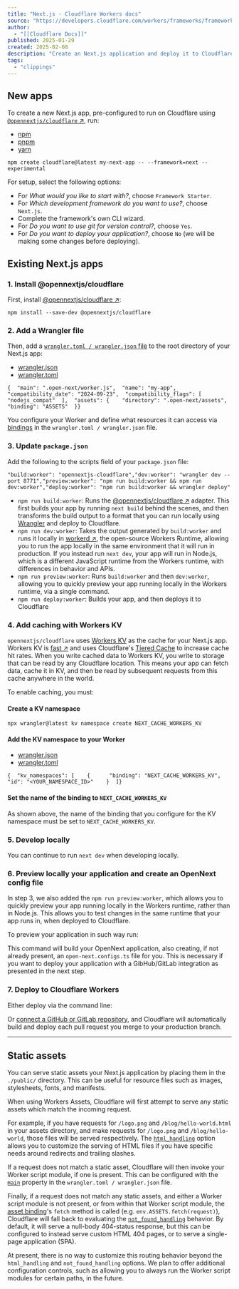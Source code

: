 ```yaml
---
title: "Next.js · Cloudflare Workers docs"
source: "https://developers.cloudflare.com/workers/frameworks/framework-guides/nextjs/"
author:
  - "[[Cloudflare Docs]]"
published: 2025-01-29
created: 2025-02-08
description: "Create an Next.js application and deploy it to Cloudflare Workers with Workers Assets."
tags:
  - "clippings"
---
```

## New apps

To create a new Next.js app, pre-configured to run on Cloudflare using [`@opennextjs/cloudflare` ↗](https://opennext.js.org/cloudflare), run:

- [npm](https://developers.cloudflare.com/workers/frameworks/framework-guides/nextjs/#tab-panel-2087)
- [pnpm](https://developers.cloudflare.com/workers/frameworks/framework-guides/nextjs/#tab-panel-2088)
- [yarn](https://developers.cloudflare.com/workers/frameworks/framework-guides/nextjs/#tab-panel-2089)

```expressive
npm create cloudflare@latest my-next-app -- --framework=next --experimental
```

For setup, select the following options:

- For *What would you like to start with?*, choose `Framework Starter`.
- For *Which development framework do you want to use?*, choose `Next.js`.
- Complete the framework's own CLI wizard.
- For *Do you want to use git for version control?*, choose `Yes`.
- For *Do you want to deploy your application?*, choose `No` (we will be making some changes before deploying).

## Existing Next.js apps

### 1\. Install @opennextjs/cloudflare

First, install [@opennextjs/cloudflare ↗](https://www.npmjs.com/package/@opennextjs/cloudflare):

```expressive
npm install --save-dev @opennextjs/cloudflare
```

### 2\. Add a Wrangler file

Then, add a [`wrangler.toml / wrangler.json` file](https://developers.cloudflare.com/workers/wrangler/configuration/) to the root directory of your Next.js app:

- [wrangler.json](https://developers.cloudflare.com/workers/frameworks/framework-guides/nextjs/#tab-panel-2092)
- [wrangler.toml](https://developers.cloudflare.com/workers/frameworks/framework-guides/nextjs/#tab-panel-2093)

```expressive
{  "main": ".open-next/worker.js",  "name": "my-app",  "compatibility_date": "2024-09-23",  "compatibility_flags": [    "nodejs_compat"  ],  "assets": {    "directory": ".open-next/assets",    "binding": "ASSETS"  }}
```

You configure your Worker and define what resources it can access via [bindings](https://developers.cloudflare.com/workers/runtime-apis/bindings/) in the `wrangler.toml / wrangler.json` file.

### 3\. Update `package.json`

Add the following to the scripts field of your `package.json` file:

```expressive
"build:worker": "opennextjs-cloudflare","dev:worker": "wrangler dev --port 8771","preview:worker": "npm run build:worker && npm run dev:worker","deploy:worker": "npm run build:worker && wrangler deploy"
```

- `npm run build:worker`: Runs the [@opennextjs/cloudflare ↗](https://www.npmjs.com/package/@opennextjs/cloudflare) adapter. This first builds your app by running `next build` behind the scenes, and then transforms the build output to a format that you can run locally using [Wrangler](https://developers.cloudflare.com/workers/wrangler/) and deploy to Cloudflare.
- `npm run dev:worker`: Takes the output generated by `build:worker` and runs it locally in [workerd ↗](https://github.com/cloudflare/workerd), the open-source Workers Runtime, allowing you to run the app locally in the same environment that it will run in production. If you instead run `next dev`, your app will run in Node.js, which is a different JavaScript runtime from the Workers runtime, with differences in behavior and APIs.
- `npm run preview:worker`: Runs `build:worker` and then `dev:worker`, allowing you to quickly preview your app running locally in the Workers runtime, via a single command.
- `npm run deploy:worker`: Builds your app, and then deploys it to Cloudflare

### 4\. Add caching with Workers KV

`opennextjs/cloudflare` uses [Workers KV](https://developers.cloudflare.com/kv/) as the cache for your Next.js app. Workers KV is [fast ↗](https://blog.cloudflare.com/faster-workers-kv) and uses Cloudflare's [Tiered Cache](https://developers.cloudflare.com/cache/how-to/tiered-cache/) to increase cache hit rates. When you write cached data to Workers KV, you write to storage that can be read by any Cloudflare location. This means your app can fetch data, cache it in KV, and then be read by subsequent requests from this cache anywhere in the world.

To enable caching, you must:

#### Create a KV namespace

```expressive
npx wrangler@latest kv namespace create NEXT_CACHE_WORKERS_KV
```

#### Add the KV namespace to your Worker

- [wrangler.json](https://developers.cloudflare.com/workers/frameworks/framework-guides/nextjs/#tab-panel-2090)
- [wrangler.toml](https://developers.cloudflare.com/workers/frameworks/framework-guides/nextjs/#tab-panel-2091)

```expressive
{  "kv_namespaces": [    {      "binding": "NEXT_CACHE_WORKERS_KV",      "id": "<YOUR_NAMESPACE_ID>"    }  ]}
```

#### Set the name of the binding to `NEXT_CACHE_WORKERS_KV`

As shown above, the name of the binding that you configure for the KV namespace must be set to `NEXT_CACHE_WORKERS_KV`.

### 5\. Develop locally

You can continue to run `next dev` when developing locally.

### 6\. Preview locally your application and create an OpenNext config file

In step 3, we also added the `npm run preview:worker`, which allows you to quickly preview your app running locally in the Workers runtime, rather than in Node.js. This allows you to test changes in the same runtime that your app runs in, when deployed to Cloudflare.

To preview your application in such way run:

This command will build your OpenNext application, also creating, if not already present, an `open-next.configs.ts` file for you. This is necessary if you want to deploy your application with a GibHub/GitLab integration as presented in the next step.

### 7\. Deploy to Cloudflare Workers

Either deploy via the command line:

Or [connect a GitHub or GitLab repository](https://developers.cloudflare.com/workers/ci-cd/), and Cloudflare will automatically build and deploy each pull request you merge to your production branch.

---

## Static assets

You can serve static assets your Next.js application by placing them in the `./public/` directory. This can be useful for resource files such as images, stylesheets, fonts, and manifests.

When using Workers Assets, Cloudflare will first attempt to serve any static assets which match the incoming request.

For example, if you have requests for `/logo.png` and `/blog/hello-world.html` in your assets directory, and make requests for `/logo.png` and `/blog/hello-world`, those files will be served respectively. The [`html_handling`](https://developers.cloudflare.com/workers/static-assets/routing/#html_handling) option allows you to customize the serving of HTML files if you have specific needs around redirects and trailing slashes.

If a request does not match a static asset, Cloudflare will then invoke your Worker script module, if one is present. This can be configured with the [`main`](https://developers.cloudflare.com/workers/wrangler/configuration/#inheritable-keys) property in the `wrangler.toml / wrangler.json` file.

Finally, if a request does not match any static assets, and either a Worker script module is not present, or from within that Worker script module, the [asset binding](https://developers.cloudflare.com/workers/static-assets/binding/)'s `fetch` method is called (e.g. `env.ASSETS.fetch(request)`), Cloudflare will fall back to evaluating the [`not_found_handling`](https://developers.cloudflare.com/workers/static-assets/routing/#not_found_handling) behavior. By default, it will serve a null-body 404-status response, but this can be configured to instead serve custom HTML 404 pages, or to serve a single-page application (SPA).

At present, there is no way to customize this routing behavior beyond the `html_handling` and `not_found_handling` options. We plan to offer additional configuration controls, such as allowing you to always run the Worker script modules for certain paths, in the future.